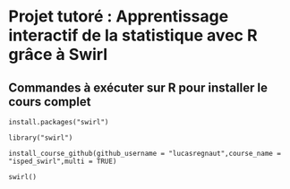 # Projet tutoré : Apprentissage interactif de la statistique avec R grâce à Swirl

## Commandes à exécuter sur R pour installer le cours complet

```
install.packages("swirl")

library("swirl")

install_course_github(github_username = "lucasregnaut",course_name = "isped_swirl",multi = TRUE)

swirl()
```
